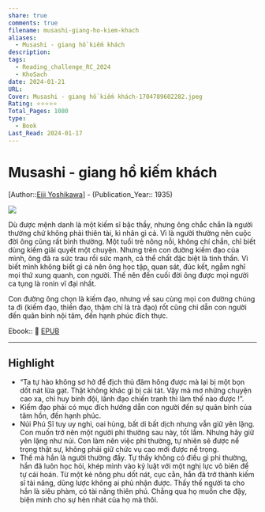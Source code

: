 ```yaml
---
share: true
comments: true
filename: musashi-giang-ho-kiem-khach
aliases:
  - Musashi - giang hồ kiếm khách
description: 
tags:
  - Reading_challenge_RC_2024
  - KhoSach
date: 2024-01-21
URL: 
Cover: Musashi - giang hồ kiếm khách-1704789602282.jpeg
Rating: ⭐⭐⭐⭐⭐
Total_Pages: 1080
type:
  - Book
Last_Read: 2024-01-17
---
```

# Musashi - giang hồ kiếm khách

[Author::[Eiji Yoshikawa](Eiji%20Yoshikawa.md)] - (Publication_Year:: 1935)

![](https://i.imgur.com/VnZWgDu.jpg)

Dù được mệnh danh là một kiếm sĩ bậc thầy, nhưng  ông chắc chắn là người thường chứ không phải thiên tài, kì nhân gì cả. Vì là người thường nên cuộc đời ông cũng rất bình thường. Một tuổi trẻ nông nỗi, không chí chắn, chỉ biết dùng kiếm giải quyết một chuyện. Nhưng trên con đường kiếm đạo của mình, ông đã ra sức trau rồi sức mạnh, cả thể chất đặc biệt là tinh thần. Vì biết mình không biết gì cả nên ông học tập, quan sát, đúc kết, ngẫm nghĩ mọi thứ xung quanh, con người. Thế nên đến cuối đời ông được mọi người ca tụng là ronin vĩ đại nhất.

Con đường ông chọn là kiếm đạo, nhưng về sau cùng mọi con đường chúng ta đi (kiếm đạo, thiền đạo, thậm chí là trà đạo) rốt cũng chỉ dẫn con người đến quân bình nội tâm, đến hạnh phúc đích thực.

Ebook:: 📘 [EPUB](https://onedrive.live.com/download?resid=E92BC60129512289%21185&authkey=!AHx6SxRU3iskDRQ)

---
## Highlight

- “Ta tự hào không sơ hở để địch thủ đâm hông được mà lại bị một bọn dốt nát lừa gạt. Thật không khác gì bị cái tát. Vậy mà mơ những chuyện cao xa, chỉ huy binh đội, lãnh đạo chiến tranh thì làm thế nào được !”.
- Kiếm đạo phải có mục đích hướng dẫn con người đến sự quân bình của tâm hồn, đến hạnh phúc.
- Núi Phú Sĩ tuy uy nghi, oai hùng, bất di bất dịch nhưng vẫn giữ yên lặng. Con muốn trở nên một người phi thường sau này, tốt lắm. Nhưng hãy giữ yên lặng như núi. Con làm nên việc phi thường, tự nhiên sẽ được nể trọng thật sự, không phải giữ chức vụ cao mới được nể trọng.
- Thế mà hắn là người thường đấy. Tự thấy không có điều gì phi thường, hắn đã luôn học hỏi, khép mình vào kỷ luật với một nghị lực vô biên để tự cải hoán. Từ một kẻ nông phu dốt nát, cục cằn, hắn đã trở thành kiếm sĩ tài năng, dũng lược không ai phủ nhận được. Thấy thế người ta cho hắn là siêu phàm, có tài năng thiên phú. Chẳng qua họ muốn che đậy, biện minh cho sự hèn nhát của họ mà thôi.
